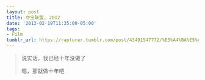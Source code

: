 ```yaml
---
layout: post
title: 夺宝联盟, 2012
date: '2013-02-19T11:35:00-05:00'
tags:
- Film
tumblr_url: https://rapturer.tumblr.com/post/43491547772/%E5%A4%BA%E5%AE%9D%E8%81%94%E7%9B%9F-2012
---
```

> 说实话，我已经十年没做了
> 
> 嗯，那就做十年吧

